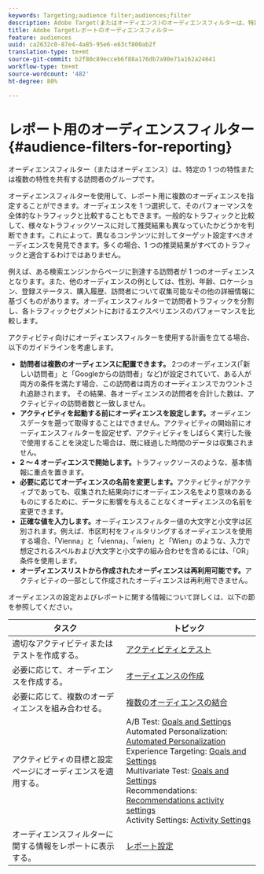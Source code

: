 ```yaml
---
keywords: Targeting;audience filter;audiences;filter
description: Adobe Target(またはオーディエンス)のオーディエンスフィルターは、特定の特性または一連の特性を共有する訪問者のグループです。
title: Adobe Targetレポートのオーディエンスフィルター
feature: audiences
uuid: ca2632c0-87e4-4a85-95e6-e63cf800ab2f
translation-type: tm+mt
source-git-commit: b2f80c89ecceb6f88a176db7a90e71a162a24641
workflow-type: tm+mt
source-wordcount: '482'
ht-degree: 80%

---
```



# レポート用のオーディエンスフィルター{#audience-filters-for-reporting}

オーディエンスフィルター（またはオーディエンス）は、特定の 1 つの特性または複数の特性を共有する訪問者のグループです。

オーディエンスフィルターを使用して、レポート用に複数のオーディエンスを指定することができます。オーディエンスを 1 つ選択して、そのパフォーマンスを全体的なトラフィックと比較することもできます。一般的なトラフィックと比較して、様々なトラフィックソースに対して推奨結果も異なっていたかどうかを判断できます。これによって、異なるコンテンツに対してターゲット設定すべきオーディエンスを発見できます。多くの場合、1 つの推奨結果がすべてのトラフィックと適合するわけではありません。

例えば、ある検索エンジンからページに到達する訪問者が 1 つのオーディエンスとなります。また、他のオーディエンスの例としては、性別、年齢、ロケーション、登録ステータス、購入履歴、訪問者について収集可能なその他の詳細情報に基づくものがあります。オーディエンスフィルターで訪問者トラフィックを分割し、各トラフィックセグメントにおけるエクスペリエンスのパフォーマンスを比較します。

アクティビティ向けにオーディエンスフィルターを使用する計画を立てる場合、以下のガイドラインを考慮します。

* **訪問者は複数のオーディエンスに配置できます。** 2つのオーディエンス(「新しい訪問者」と「Googleからの訪問者」など)が設定されていて、ある人が両方の条件を満たす場合、この訪問者は両方のオーディエンスでカウントされ追跡されます。 その結果、各オーディエンスの訪問者を合計した数は、アクティビティの訪問者数と一致しません。
* **アクティビティを起動する前にオーディエンスを設定します。**&#x200B;オーディエンスデータを遡って取得することはできません。アクティビティの開始前にオーディエンスフィルターを設定せず、アクティビティをしばらく実行した後で使用することを決定した場合は、既に経過した時間のデータは収集されません。
* **2 ～ 4 オーディエンスで開始します。**&#x200B;トラフィックソースのような、基本情報に重点を置きます。
* **必要に応じてオーディエンスの名前を変更します。**&#x200B;アクティビティがアクティブであっても、収集された結果向けにオーディエンス名をより意味のあるものにするために、データに影響を与えることなくオーディエンスの名前を変更できます。
* **正確な値を入力します。**&#x200B;オーディエンスフィルター値の大文字と小文字は区別されます。例えば、市区町村をフィルタリングするオーディエンスを使用する場合、「Vienna」と「vienna」、「wien」と「Wien」のような、入力で想定されるスペルおよび大文字と小文字の組み合わせを含めるには、「OR」条件を使用します。
* **オーディエンスリストから作成されたオーディエンスは再利用可能です。**&#x200B;アクティビティの一部として作成されたオーディエンスは再利用できません。

オーディエンスの設定およびレポートに関する情報について詳しくは、以下の節を参照してください。

| タスク | トピック |
|--- |--- |
| 適切なアクティビティまたはテストを作成する。 | [アクティビティとテスト](/help/c-intro/target-key-concepts.md) |
| 必要に応じて、オーディエンスを作成する。 | [オーディエンスの作成](/help/c-target/c-audiences/create-audience.md) |
| 必要に応じて、複数のオーディエンスを組み合わせる。 | [複数のオーディエンスの結合](/help/c-target/combining-multiple-audiences.md) |
| アクティビティの目標と設定ページにオーディエンスを適用する。 | A/B Test: [Goals and Settings](/help/c-activities/t-test-ab/t-test-create-ab/ab-goals-and-settings.md)<br>Automated Personalization:  [Automated Personalization](/help/c-activities/t-automated-personalization/automated-personalization.md)<br>Experience Targeting: [Goals and Settings](/help/c-activities/t-experience-target/t-xt-create/xt-goals-and-settings.md)<br>Multivariate Test:  [Goals and Settings](/help/c-activities/c-multivariate-testing/t-create-multivariate-test/goals-and-settings.md)<br>Recommendations: [Recommendations activity settings](/help/c-recommendations/t-create-recs-activity/recs-activity-settings.md)<br>Activity Settings: [Activity Settings](/help/c-activities/activity-settings.md) |
| オーディエンスフィルターに関する情報をレポートに表示する。 | [レポート設定](/help/c-reports/c-report-settings/report-settings.md) |

